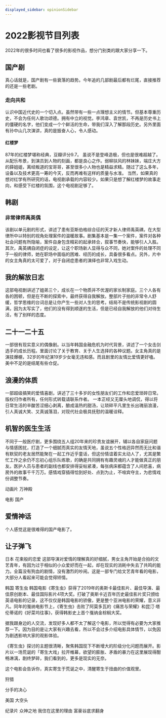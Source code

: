 ```yaml
---
displayed_sidebar: opinionSidebar
---
```


# 2022影视节目列表

2022年的很多时间也看了很多的影视作品，想分门别类的跟大家分享一下。

## 国产剧
真心话就是，国产剧有一些衰落的趋势。今年追的几部剧最后都有烂尾，直接推荐的还是一些老剧。
### 走向共和
认识中国近代史的一个切入点。虽然带有一些一点理想主义的情节。但基本尊重历史，不会为任何人歌功颂德。拥有中立的视觉。李鸿章、袁世凯，不再是历史书上的僵硬的名字，他们变成一个个鲜活的生命，带我们深入了解那段历史。另外里面有孙中山几次演讲，真的是振奋人心，令人感动。

#### 红楼梦
87年的红楼梦堪称经典，豆瓣评分9.7。
虽说不是登峰造极，但也是很难超越了。从配乐布景，到演员到人物的刻画，都是良心之作。弱柳扶风的林妹妹，端庄大方的薛姐姐，离经叛道的宝哥哥，甚至很多小人物也是精益求精。随过了这么多年，设备以及技术更高一筹的今天，反而再难有这样的质量与水准。
当然，如果真的想对红学有所研究的话，电视剧承载的内容较少。如果只是想了解红楼梦的故事走向，和感受下红楼的氛围，这个电视剧足够了。

## 韩剧
### 非常律师禹英偊

该剧以单元剧的形式，讲述了患有亚斯伯格综合征的天才新人律师禹英禑，在大型律所中以特别的视角处理案件的温暖故事。剧集基本是一集一个案件，案件对各种社会问题有所隐喻，案件自身包含精彩的起承转合，叙事节奏快，能够引人入胜。其次，禹英禑自闭症的设定，让这个职场新人显得与众不同，她对案件的处理不同于一般的律师，她在职场中面临的困难、经历的成长，具备很多看点。另外，片中的女主角真的太可爱了，对于自闭症患者的演绎也非常入戏生动。

## 我的解放日志
这部电视剧讲述了姐弟三个，成长在一个物质并不优渥的家长制家庭。三个人各有各的困顿，但是在不断的探索中，最终获得自我解放。整部片子拍的非常令人舒缓，哲学思维的台词总是让你产生一些对人生的思考。结局不是传统影视剧的圆满，因为太写实了，他们的没有得到顺遂的生活，但是已经自我解放的他们对待生活，有了别样的态度。

## 二十一二十五
一部很有现实意义的偶像剧。以当年韩国金融危机为时代背景，讲述了一个女击剑选手的成长历程。里面讨论了关于教育、关于人生选择的各种议题。女主角真的是演技爆棚，32岁的年纪演19岁少女毫无违和感。而且剧里的友情比爱情更好嗑。 美中不足的是结尾有些仓促。

## 浪漫的体质
一部超级搞笑的爱情喜剧，讲述了三十多岁的女性朋友们的工作和恋爱琐碎日常。版权归作者所有，任何形式转载请联系作者。
一本正经又无厘头地调侃，得以将日常生活的辛酸苦涩细心剥离，酿成温热的甜汤，让琐碎平凡里生长出瑰丽浪漫，引人真诚大笑、又真诚落泪，对现代社会极具抚慰的温暖诠释。
## 机智的医生生活
不同于一般医疗剧，更多围绕五人组20年来的珍贵友谊展开，辅以各自家庭问题与情感困扰，打造了一个细腻而真实的友情天地，虽说五个性格迥异然而无比和谐有默契的老友居然能聚在一起工作近乎童话，但这份情谊着实太动人了，尤其是繁忙工作之余仍不忘初心组乐队练歌，的确是共同拥有有趣灵魂的人才能做真正的朋友。医护人员与患者的副线也都安排得妥帖紧凑，每张病床都蕴含了人间悲喜，病房外的故事千千万万。感情戏穿插得恰到好处、点到为止，不喧宾夺主，为悲情戏份调整节奏。

动画片
万神殿

电影
国产
## 爱情神话
个人感觉这是很难得的国产电影了。
## 让子弹飞


日本
花束般的恋爱
这部导演对爱情的理解真的好细腻，男女主角开始是合拍的文艺青年，有因为过于相似的小众爱好而在一起，却在现实的消耗中失去了共鸣的能力。全篇没有狗血的剧情，没有激烈的吵闹。这是一部专门给文艺青年看的电影，大部分人看起来可能会觉得矫情。

韩国
寄生虫
韩国电影《寄生虫》获得了2019年的奥斯卡最佳影片、最佳导演、最佳原创剧本、最佳国际影片4项大奖。打破了奥斯卡近百年历史最佳影片奖只颁给英语电影的记录，这不仅仅是韩国电影的骄傲，更是整个亚洲电影的荣耀，意义非凡。同年的戛纳电影节上，《寄生虫》击败了阿莫多瓦的《痛苦与荣耀》和昆汀·塔伦蒂诺的《好菜坞往事》，获得韩影史上首个戛纳金棕榈大奖。

据我跟身边的人交流，发现好多人都不太了解这个电影，所以觉得有必要为大家推荐一下。因为目的是让大家有兴趣去看，所以不会过多介绍电影具体情节，以免因为剧透影响大家的观影体验。

《寄生虫》探讨的主题很清晰，聚焦韩国现下不断增大的阶级分化问题而展开。影片以一场荒诞的「寄生大戏」拉开帷幕，欲望的膨胀、矛盾的暴力在这里展现得酣畅淋漓，剧终梦碎，我们看到的，更多是现实的无奈。

这个电影会告诉你，真实寄生于荒诞之中，清醒寄生于扭曲的价值观里。

狩猎

分手的决心

美国
大空头






纪录片
众神之地
我住在这里的理由
富豪谷底求翻身





